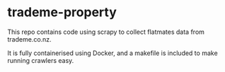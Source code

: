 # trademe-property

This repo contains code using scrapy to collect flatmates data from trademe.co.nz. 

It is fully containerised using Docker, and a makefile is included to make running crawlers easy.
